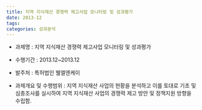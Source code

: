 ```yaml
---
title: 지역 지식재산 경쟁력 제고사업 모니터링 및 성과평가
date: 2013-12
tags:
categories: 성과분석
---
```

- 과제명 : 지역 지식재산 경쟁력 제고사업 모니터링 및 성과평가

- 수행기간 : 2013.12~2013.12

- 발주처 : 특허법인 웰엘엔케이

- 과제개요 및 수행범위 : 지역 지식재산 사업의 현황을 분석하고 이를 토대로 기초 및 심층조사를 실시하여 지역 지식재산 사업의 경쟁력 제고 방안 및 정책지원 방향을 수립함.

